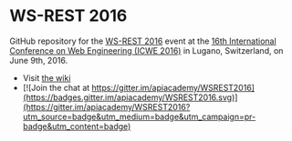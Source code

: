 # WS-REST 2016

GitHub repository for the [WS-REST 2016](http://ws-rest.org/2016/) event at the [16th International Conference on Web Engineering (ICWE 2016)](http://icwe2016.webengineering.org/) in Lugano, Switzerland, on June 9th, 2016.

* Visit [the wiki](https://github.com/apiacademy/WSREST2016/wiki) 
* [![Join the chat at https://gitter.im/apiacademy/WSREST2016](https://badges.gitter.im/apiacademy/WSREST2016.svg)](https://gitter.im/apiacademy/WSREST2016?utm_source=badge&utm_medium=badge&utm_campaign=pr-badge&utm_content=badge)
